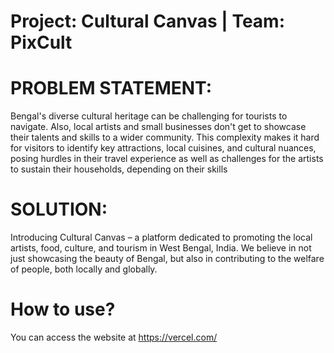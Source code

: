 # Project: Cultural Canvas | Team: PixCult
# PROBLEM STATEMENT:
Bengal's diverse cultural heritage can be challenging for tourists to navigate. Also, local artists and small businesses don't get to showcase their talents and skills to a wider community. This complexity makes it hard for visitors to identify key attractions, local cuisines, and cultural nuances, posing hurdles in their travel experience as well as challenges for the artists to sustain their households, depending on their skills

# SOLUTION:
Introducing Cultural Canvas – a platform dedicated to promoting the local artists, food, culture, and tourism in West Bengal, India. We believe in not just showcasing the beauty of Bengal, but also in contributing to the welfare of people, both locally and globally.

# How to use?
You can access the website at https://vercel.com/
